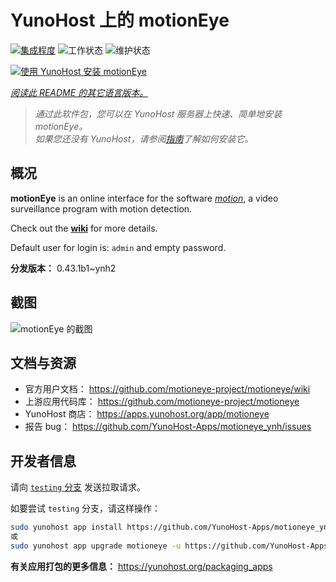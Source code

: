 <!--
注意：此 README 由 <https://github.com/YunoHost/apps/tree/master/tools/readme_generator> 自动生成
请勿手动编辑。
-->

# YunoHost 上的 motionEye

[![集成程度](https://dash.yunohost.org/integration/motioneye.svg)](https://ci-apps.yunohost.org/ci/apps/motioneye/) ![工作状态](https://ci-apps.yunohost.org/ci/badges/motioneye.status.svg) ![维护状态](https://ci-apps.yunohost.org/ci/badges/motioneye.maintain.svg)

[![使用 YunoHost 安装 motionEye](https://install-app.yunohost.org/install-with-yunohost.svg)](https://install-app.yunohost.org/?app=motioneye)

*[阅读此 README 的其它语言版本。](./ALL_README.md)*

> *通过此软件包，您可以在 YunoHost 服务器上快速、简单地安装 motionEye。*  
> *如果您还没有 YunoHost，请参阅[指南](https://yunohost.org/install)了解如何安装它。*

## 概况

**motionEye** is an online interface for the software [_motion_](https://motion-project.github.io/), a video surveillance program with motion detection.

Check out the [__wiki__](https://github.com/motioneye-project/motioneye/wiki) for more details.

Default user for login is: `admin` and empty password.


**分发版本：** 0.43.1b1~ynh2

## 截图

![motionEye 的截图](./doc/screenshots/example.png)

## 文档与资源

- 官方用户文档： <https://github.com/motioneye-project/motioneye/wiki>
- 上游应用代码库： <https://github.com/motioneye-project/motioneye>
- YunoHost 商店： <https://apps.yunohost.org/app/motioneye>
- 报告 bug： <https://github.com/YunoHost-Apps/motioneye_ynh/issues>

## 开发者信息

请向 [`testing` 分支](https://github.com/YunoHost-Apps/motioneye_ynh/tree/testing) 发送拉取请求。

如要尝试 `testing` 分支，请这样操作：

```bash
sudo yunohost app install https://github.com/YunoHost-Apps/motioneye_ynh/tree/testing --debug
或
sudo yunohost app upgrade motioneye -u https://github.com/YunoHost-Apps/motioneye_ynh/tree/testing --debug
```

**有关应用打包的更多信息：** <https://yunohost.org/packaging_apps>
